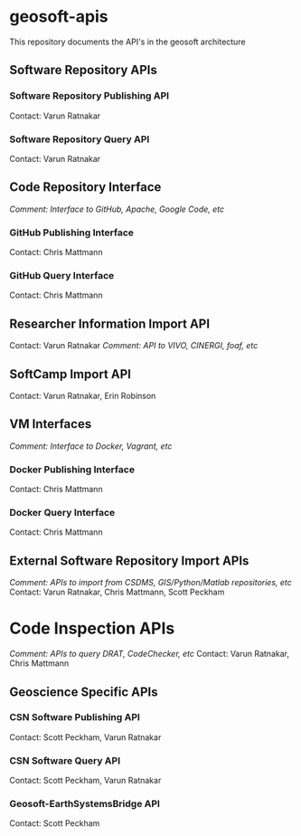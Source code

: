 # geosoft-apis
This repository documents the API's in the geosoft architecture

## Software Repository APIs
### Software Repository Publishing API
Contact: Varun Ratnakar
### Software Repository Query API
Contact: Varun Ratnakar

## Code Repository Interface
*Comment: Interface to GitHub, Apache, Google Code, etc*
### GitHub Publishing Interface
Contact: Chris Mattmann
### GitHub Query Interface
Contact: Chris Mattmann

## Researcher Information Import API
Contact: Varun Ratnakar
*Comment: API to VIVO, CINERGI, foaf, etc*

## SoftCamp Import API
Contact: Varun Ratnakar, Erin Robinson

## VM Interfaces
*Comment: Interface to Docker, Vagrant, etc*
### Docker Publishing Interface
Contact: Chris Mattmann
### Docker Query Interface
Contact: Chris Mattmann

## External Software Repository Import APIs
*Comment: APIs to import from CSDMS, GIS/Python/Matlab repositories, etc*
Contact: Varun Ratnakar, Chris Mattmann, Scott Peckham

# Code Inspection APIs
*Comment: APIs to query DRAT, CodeChecker, etc*
Contact: Varun Ratnakar, Chris Mattmann

## Geoscience Specific APIs
### CSN Software Publishing API
Contact: Scott Peckham, Varun Ratnakar
### CSN Software Query API
Contact: Scott Peckham, Varun Ratnakar
### Geosoft-EarthSystemsBridge API
Contact: Scott Peckham
